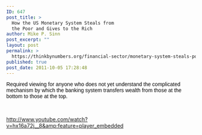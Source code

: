 ```yaml
---
ID: 647
post_title: >
  How the US Monetary System Steals from
  the Poor and Gives to the Rich
author: Mike P. Sinn
post_excerpt: ""
layout: post
permalink: >
  https://thinkbynumbers.org/financial-sector/monetary-system-steals-poor-rich/
published: true
post_date: 2011-10-05 17:28:48
---
```

<span class="Apple-style-span" style="color: #000000; font-family: arial, sans-serif; line-height: normal; background-color: #ffffff;">Required viewing for anyone who does not yet understand the complicated mechanism by which the banking system transfers wealth from those at the bottom to those at the top.</span>

&nbsp;

http://www.youtube.com/watch?v=hx16a72j__8&amp;feature=player_embedded